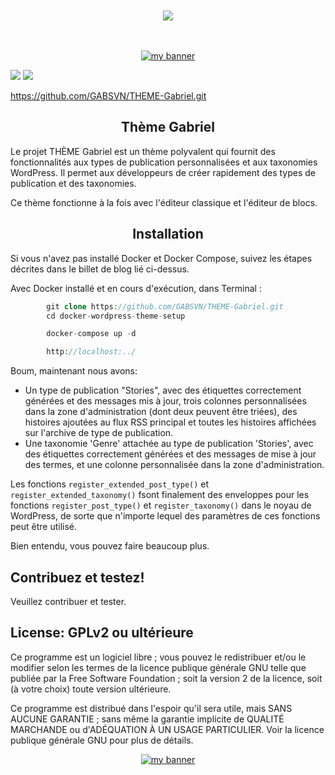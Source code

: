 <!-- -------awesome badge-------------------------------------- -->

<div align="center">
  <br /><br />
  <a href="https://gabsvn.ch"><img src="https://awesome.re/badge-flat.svg" /></a>
  <br /><br /><br />
</div>
<!------------------------------------------------------- -->


<!-- BANNIERE Wordpress CPT Project -->
<!------------------------------------------------------- -->

<p align="center">
  <a href="https://www.gabsvn.ch/" target="_blank" rel="noreferrer"><img src="https://user-images.githubusercontent.com/99598124/178707439-7b9dfaa0-adbe-4eb8-a869-d3b108c14ce1.gif" alt="my banner"></a>
</p>

<!-- --------------------------------------------------- -->

<!-- -------Badges Wordpress et PHP license 7 - 8 -------------------------------------- -->

![](https://img.shields.io/badge/Cms-Wordpress-informational?style=flat&logo=Wordpress&color=336791)
![](https://img.shields.io/badge/Code-Php-informational?style=flat&logo=Php&color=336791)
<!------------------------------------------------------- -->

https://github.com/GABSVN/THEME-Gabriel.git
<h2 align="center">
Thème Gabriel
</h2> 

Le projet THÈME Gabriel est un thème polyvalent qui fournit des fonctionnalités aux types de publication personnalisées et aux taxonomies WordPress. Il permet aux développeurs de créer rapidement des types de publication et des taxonomies.

Ce thème fonctionne à la fois avec l'éditeur classique et l'éditeur de blocs.

<h2 align="center">
Installation
</h2> 

Si vous n'avez pas installé Docker et Docker Compose, suivez les étapes décrites dans le billet de blog lié ci-dessus.

Avec Docker installé et en cours d'exécution, dans Terminal :

```php
		git clone https://github.com/GABSVN/THEME-Gabriel.git
		cd docker-wordpress-theme-setup		
```

```php
		docker-compose up -d
```

```php
		http://localhost:../
```


Boum, maintenant nous avons:

* Un type de publication "Stories", avec des étiquettes correctement générées et des messages mis à jour, trois colonnes personnalisées dans la zone d'administration (dont deux peuvent être triées), des histoires ajoutées au flux RSS principal et toutes les histoires affichées sur l'archive de type de publication.
* Une taxonomie 'Genre' attachée au type de publication 'Stories', avec des étiquettes correctement générées et des messages de mise à jour des termes, et une colonne personnalisée dans la zone d'administration.

Les fonctions `register_extended_post_type()` et `register_extended_taxonomy()` fsont finalement des enveloppes pour les fonctions `register_post_type()` et `register_taxonomy()` dans le noyau de WordPress, de sorte que n'importe lequel des paramètres de ces fonctions peut être utilisé.

Bien entendu, vous pouvez faire beaucoup plus.

## Contribuez et testez! ##

Veuillez contribuer et tester.

## License: GPLv2 ou ultérieure ##

Ce programme est un logiciel libre ; vous pouvez le redistribuer et/ou le modifier selon les termes de la licence publique générale GNU telle que publiée par la Free Software Foundation ; soit la version 2 de la licence, soit (à votre choix) toute version ultérieure.

Ce programme est distribué dans l'espoir qu'il sera utile, mais SANS AUCUNE GARANTIE ; sans même la garantie implicite de QUALITÉ MARCHANDE ou d'ADÉQUATION À UN USAGE PARTICULIER. Voir la licence publique générale GNU pour plus de détails.



<p align="center">
  <a href="https://www.gabsvn.ch/" target="_blank" rel="noreferrer"><img src="https://user-images.githubusercontent.com/99598124/177351635-51da0f6b-bd80-461d-bb3c-513397d6137d.gif" alt="my banner"></a>
</p>



